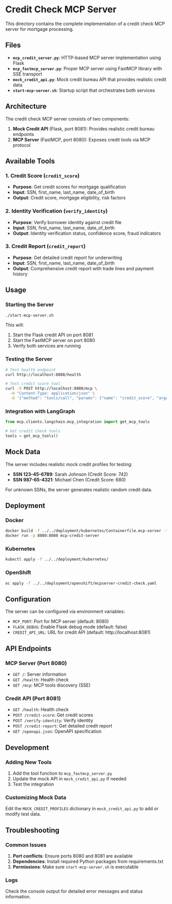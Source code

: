 # Credit Check MCP Server

This directory contains the complete implementation of a credit check MCP server for mortgage processing.

## Files

- **`mcp_credit_server.py`**: HTTP-based MCP server implementation using Flask
- **`mcp_fastmcp_server.py`**: Proper MCP server using FastMCP library with SSE transport
- **`mock_credit_api.py`**: Mock credit bureau API that provides realistic credit data
- **`start-mcp-server.sh`**: Startup script that orchestrates both services

## Architecture

The credit check MCP server consists of two components:

1. **Mock Credit API** (Flask, port 8081): Provides realistic credit bureau endpoints
2. **MCP Server** (FastMCP, port 8080): Exposes credit tools via MCP protocol

## Available Tools

### 1. Credit Score (`credit_score`)
- **Purpose**: Get credit scores for mortgage qualification
- **Input**: SSN, first_name, last_name, date_of_birth
- **Output**: Credit score, mortgage eligibility, risk factors

### 2. Identity Verification (`verify_identity`)
- **Purpose**: Verify borrower identity against credit file
- **Input**: SSN, first_name, last_name, date_of_birth
- **Output**: Identity verification status, confidence score, fraud indicators

### 3. Credit Report (`credit_report`)
- **Purpose**: Get detailed credit report for underwriting
- **Input**: SSN, first_name, last_name, date_of_birth
- **Output**: Comprehensive credit report with trade lines and payment history

## Usage

### Starting the Server
```bash
./start-mcp-server.sh
```

This will:
1. Start the Flask credit API on port 8081
2. Start the FastMCP server on port 8080
3. Verify both services are running

### Testing the Server
```bash
# Test health endpoint
curl http://localhost:8080/health

# Test credit score tool
curl -X POST http://localhost:8080/mcp \
  -H "Content-Type: application/json" \
  -d '{"method": "tools/call", "params": {"name": "credit_score", "arguments": {"ssn": "123-45-6789"}}}'
```

### Integration with LangGraph
```python
from mcp.clients.langchain.mcp_integration import get_mcp_tools

# Get credit check tools
tools = get_mcp_tools()
```

## Mock Data

The server includes realistic mock credit profiles for testing:

- **SSN 123-45-6789**: Sarah Johnson (Credit Score: 742)
- **SSN 987-65-4321**: Michael Chen (Credit Score: 680)

For unknown SSNs, the server generates realistic random credit data.

## Deployment

### Docker
```bash
docker build -f ../../deployment/kubernetes/Containerfile.mcp-server -t mcp-credit-server .
docker run -p 8080:8080 mcp-credit-server
```

### Kubernetes
```bash
kubectl apply -f ../../deployment/kubernetes/
```

### OpenShift
```bash
oc apply -f ../../deployment/openshift/mcpserver-credit-check.yaml
```

## Configuration

The server can be configured via environment variables:

- `MCP_PORT`: Port for MCP server (default: 8080)
- `FLASK_DEBUG`: Enable Flask debug mode (default: false)
- `CREDIT_API_URL`: URL for credit API (default: http://localhost:8081)

## API Endpoints

### MCP Server (Port 8080)
- `GET /`: Server information
- `GET /health`: Health check
- `GET /mcp`: MCP tools discovery (SSE)

### Credit API (Port 8081)
- `GET /health`: Health check
- `POST /credit-score`: Get credit scores
- `POST /verify-identity`: Verify identity
- `POST /credit-report`: Get detailed credit report
- `GET /openapi.json`: OpenAPI specification

## Development

### Adding New Tools
1. Add the tool function to `mcp_fastmcp_server.py`
2. Update the mock API in `mock_credit_api.py` if needed
3. Test the integration

### Customizing Mock Data
Edit the `MOCK_CREDIT_PROFILES` dictionary in `mock_credit_api.py` to add or modify test data.

## Troubleshooting

### Common Issues

1. **Port conflicts**: Ensure ports 8080 and 8081 are available
2. **Dependencies**: Install required Python packages from requirements.txt
3. **Permissions**: Make sure `start-mcp-server.sh` is executable

### Logs
Check the console output for detailed error messages and status information.
